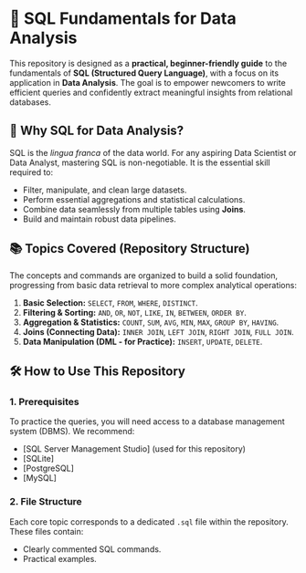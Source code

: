 # 💾 SQL Fundamentals for Data Analysis

This repository is designed as a **practical, beginner-friendly guide** to the fundamentals of **SQL (Structured Query Language)**, with a focus on its application in **Data Analysis**. The goal is to empower newcomers to write efficient queries and confidently extract meaningful insights from relational databases.

## 🎯 Why SQL for Data Analysis?

SQL is the *lingua franca* of the data world. For any aspiring Data Scientist or Data Analyst, mastering SQL is non-negotiable. It is the essential skill required to:
* Filter, manipulate, and clean large datasets.
* Perform essential aggregations and statistical calculations.
* Combine data seamlessly from multiple tables using **Joins**.
* Build and maintain robust data pipelines.

## 📚 Topics Covered (Repository Structure)

The concepts and commands are organized to build a solid foundation, progressing from basic data retrieval to more complex analytical operations:

1.  **Basic Selection:** `SELECT`, `FROM`, `WHERE`, `DISTINCT`.
2.  **Filtering & Sorting:** `AND`, `OR`, `NOT`, `LIKE`, `IN`, `BETWEEN`, `ORDER BY`.
3.  **Aggregation & Statistics:** `COUNT`, `SUM`, `AVG`, `MIN`, `MAX`, `GROUP BY`, `HAVING`.
4.  **Joins (Connecting Data):** `INNER JOIN`, `LEFT JOIN`, `RIGHT JOIN`, `FULL JOIN`.
5.  **Data Manipulation (DML - for Practice):** `INSERT`, `UPDATE`, `DELETE`. 


## 🛠️ How to Use This Repository

### 1. Prerequisites
To practice the queries, you will need access to a database management system (DBMS). We recommend:
* [SQL Server Management Studio] (used for this repository)
* [SQLite] 
* [PostgreSQL] 
* [MySQL]

### 2. File Structure
Each core topic corresponds to a dedicated `.sql` file within the repository. These files contain:
* Clearly commented SQL commands.
* Practical examples.



